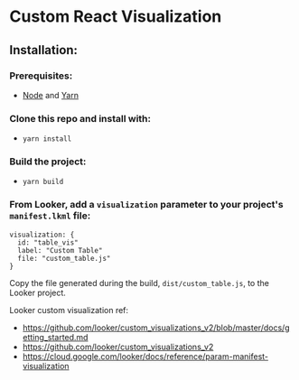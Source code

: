 # Custom React Visualization

## Installation:

### Prerequisites:

- [Node](https://nodejs.org/en/) and [Yarn](https://yarnpkg.com/)

### Clone this repo and install with:

- ```yarn install```

### Build the project:

- ```yarn build```


### From Looker, add a `visualization` parameter to your project's `manifest.lkml` file:

```
visualization: {
  id: "table_vis"
  label: "Custom Table"
  file: "custom_table.js"
}
```

Copy the file generated during the build, `dist/custom_table.js`, to the Looker project.


Looker custom visualization ref:
- https://github.com/looker/custom_visualizations_v2/blob/master/docs/getting_started.md
- https://github.com/looker/custom_visualizations_v2
- https://cloud.google.com/looker/docs/reference/param-manifest-visualization
